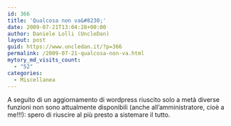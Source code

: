 ```yaml
---
id: 366
title: 'Qualcosa non va&#8230;'
date: 2009-07-21T13:04:28+00:00
author: Daniele Lolli (UncleDan)
layout: post
guid: https://www.uncledan.it/?p=366
permalink: /2009-07-21-qualcosa-non-va.html
mytory_md_visits_count:
  - "52"
categories:
  - Miscellanea
---
```

A seguito di un aggiornamento di wordpress riuscito solo a metà diverse funzioni non sono attualmente disponibili (anche all&#8217;amministratore, cioè a me!!!): spero di riuscire al più presto a sistemare il tutto.